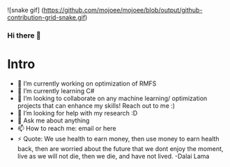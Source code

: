 ![snake gif]
(https://github.com/mojoee/mojoee/blob/output/github-contribution-grid-snake.gif)


### Hi there 👋


# Intro

- 🔭 I’m currently working on optimization of RMFS
- 🌱 I’m currently learning C#
- 👯 I’m looking to collaborate on any machine learning/ optimization projects that can enhance my skills! Reach out to me :)
- 🤔 I’m looking for help with my research :D
- 💬 Ask me about anything
- 📫 How to reach me: email or here
- ⚡ Quote: We use health to earn money, then use money to earn health back, then are worried about the future that we dont enjoy the moment, live as we will not die, then we die, and have not lived. -Dalai Lama




